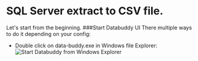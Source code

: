 # SQL Server extract to CSV file.
Let's start from the beginning.
###Start  Databuddy UI
There multiple ways to do it depending on your config:
- Double click on data-buddy.exe in Windows file Explorer:
![Start Databuddy from Windows Explorer](https://github.com/data-buddy/DataBuddy/blob/master/screenshots/Databuddy_explore.png "Start Databuddy from Windows Explorer")






